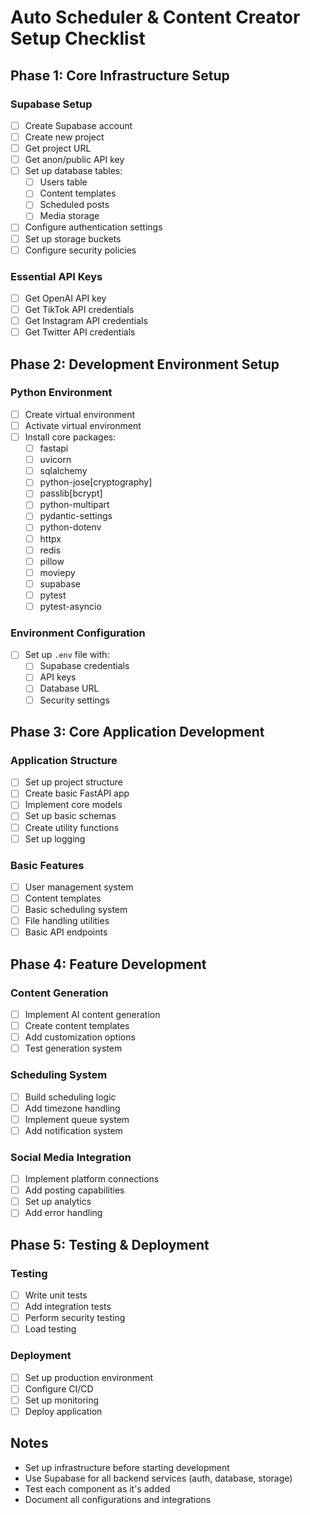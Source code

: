 # Auto Scheduler & Content Creator Setup Checklist

## Phase 1: Core Infrastructure Setup

### Supabase Setup
- [ ] Create Supabase account
- [ ] Create new project
- [ ] Get project URL
- [ ] Get anon/public API key
- [ ] Set up database tables:
  - [ ] Users table
  - [ ] Content templates
  - [ ] Scheduled posts
  - [ ] Media storage
- [ ] Configure authentication settings
- [ ] Set up storage buckets
- [ ] Configure security policies

### Essential API Keys
- [ ] Get OpenAI API key
- [ ] Get TikTok API credentials
- [ ] Get Instagram API credentials
- [ ] Get Twitter API credentials

## Phase 2: Development Environment Setup

### Python Environment
- [ ] Create virtual environment
- [ ] Activate virtual environment
- [ ] Install core packages:
  - [ ] fastapi
  - [ ] uvicorn
  - [ ] sqlalchemy
  - [ ] python-jose[cryptography]
  - [ ] passlib[bcrypt]
  - [ ] python-multipart
  - [ ] pydantic-settings
  - [ ] python-dotenv
  - [ ] httpx
  - [ ] redis
  - [ ] pillow
  - [ ] moviepy
  - [ ] supabase
  - [ ] pytest
  - [ ] pytest-asyncio

### Environment Configuration
- [ ] Set up `.env` file with:
  - [ ] Supabase credentials
  - [ ] API keys
  - [ ] Database URL
  - [ ] Security settings

## Phase 3: Core Application Development

### Application Structure
- [ ] Set up project structure
- [ ] Create basic FastAPI app
- [ ] Implement core models
- [ ] Set up basic schemas
- [ ] Create utility functions
- [ ] Set up logging

### Basic Features
- [ ] User management system
- [ ] Content templates
- [ ] Basic scheduling system
- [ ] File handling utilities
- [ ] Basic API endpoints

## Phase 4: Feature Development

### Content Generation
- [ ] Implement AI content generation
- [ ] Create content templates
- [ ] Add customization options
- [ ] Test generation system

### Scheduling System
- [ ] Build scheduling logic
- [ ] Add timezone handling
- [ ] Implement queue system
- [ ] Add notification system

### Social Media Integration
- [ ] Implement platform connections
- [ ] Add posting capabilities
- [ ] Set up analytics
- [ ] Add error handling

## Phase 5: Testing & Deployment

### Testing
- [ ] Write unit tests
- [ ] Add integration tests
- [ ] Perform security testing
- [ ] Load testing

### Deployment
- [ ] Set up production environment
- [ ] Configure CI/CD
- [ ] Set up monitoring
- [ ] Deploy application

## Notes
- Set up infrastructure before starting development
- Use Supabase for all backend services (auth, database, storage)
- Test each component as it's added
- Document all configurations and integrations 